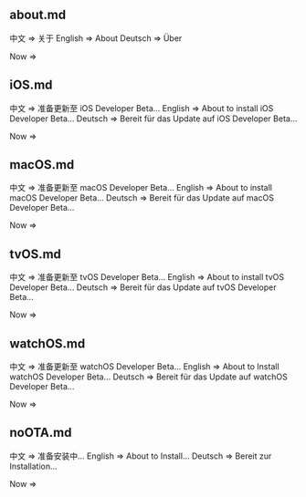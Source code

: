 ## about.md
中文 => 关于
English => About
Deutsch => Über 

Now => 

## iOS.md
中文 => 准备更新至 iOS Developer Beta…
English => About to install iOS Developer Beta... 
Deutsch => Bereit für das Update auf iOS Developer Beta...

Now => 

## macOS.md
中文 => 准备更新至 macOS Developer Beta…
English => About to install macOS Developer Beta...
Deutsch => Bereit für das Update auf macOS Developer Beta…

Now => 

## tvOS.md
中文 => 准备更新至 tvOS Developer Beta...
English => About to install tvOS Developer Beta...
Deutsch => Bereit für das Update auf tvOS Developer Beta...

Now => 

## watchOS.md
中文 => 准备更新至 watchOS Developer Beta...
English => About to Install watchOS Developer Beta...
Deutsch => Bereit für das Update auf watchOS Developer Beta...

Now => 

## noOTA.md
中文 => 准备安装中…
English => About to Install...
Deutsch => Bereit zur Installation...

Now => 